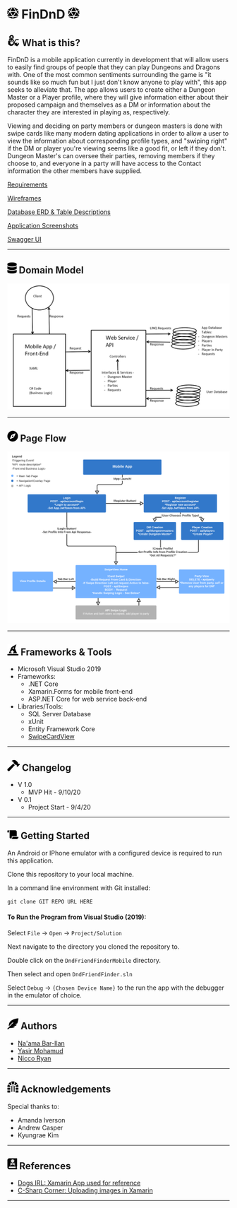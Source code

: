 # ![](assets/dice_icon30.png) FinDnD ![](assets/dice_icon30.png)
## ![](assets/dragon_icon_h25.png) What is this?

FinDnD is a mobile application currently in development that will allow users to easily find groups of people that they can play Dungeons and Dragons with. One of the most common sentiments surrounding the game is "it sounds like so much fun but I just don't know anyone to play with", this app seeks to alleviate that. The app allows users to create either a Dungeon Master or a Player profile, where they will give information either about their proposed campaign and themselves as a DM or information about the character they are interested in playing as, respectively. 

Viewing and deciding on party members or dungeon masters is done with swipe cards like many modern dating applications in order to allow a user to view the information about corresponding profile types, and "swiping right" if the DM or player you're viewing seems like a good fit, or left if they don't. Dungeon Master's can oversee their parties, removing members if they choose to, and everyone in a party will have access to the Contact information the other members have supplied.

[Requirements](app-info/requirements.md)

[Wireframes](app-info/wireframes.md)

[Database ERD & Table Descriptions](app-info/database-erd.md)

[Application Screenshots](app-info/screenshots.md)

[Swagger UI](http://espresso401api.azurewebsites.net/swagger/index.html)

---

## ![](assets/database_icon_h25.png) Domain Model

![Domain model image](assets/domain-model.png)

---

## ![](assets/compass_icon_h25.png) Page Flow
![Page flow image](assets/401FinalLogicFlowChart.png)

---

## ![](assets/hat_wizard_h25.png) Frameworks & Tools
- Microsoft Visual Studio 2019
- Frameworks:
  - .NET Core
  - Xamarin.Forms for mobile front-end
  - ASP.NET Core for web service back-end
- Libraries/Tools:
  - SQL Server Database
  - xUnit
  - Entity Framework Core
  - [SwipeCardView](https://github.com/markolazic88/SwipeCardView)

---

## ![](assets/hammer_icon_h25.png) Changelog
- V 1.0
  - MVP Hit - 9/10/20
- V 0.1
  - Project Start - 9/4/20

---
## ![](assets/scroll-solid-25.png) Getting Started
An Android or IPhone emulator with a configured device is required to run this application.

Clone this repository to your local machine.

In a command line environment with Git installed:

```
git clone GIT REPO URL HERE
```

#### To Run the Program from Visual Studio (2019):
Select ```File``` -> ```Open``` -> ```Project/Solution```

Next navigate to the directory you cloned the repository to.

Double click on the ```DndFriendFinderMobile``` directory.

Then select and open ```DndFriendFinder.sln```

Select ```Debug``` -> ```{Chosen Device Name}``` to the run the app with the debugger in the emulator of choice.

---

## ![](assets/feather_icon_h25.png) Authors
- [Na'ama Bar-Ilan](https://github.com/NaamaBarIlan) 
- [Yasir Mohamud](https://github.com/Yasir-Mohamud)
- [Nicco Ryan](https://github.com/Niccoryan0)

---

## ![](assets/dungeon-solid-25.png) Acknowledgements
Special thanks to:
- Amanda Iverson
- Andrew Casper
- Kyungrae Kim

---

## ![](assets/book-dead_icon_h25.png) References
- [Dogs IRL: Xamarin App used for reference](https://github.com/DogsIRLOrg) 
- [C-Sharp Corner: Uploading images in Xamarin](https://www.c-sharpcorner.com/article/xamarin-forms-upload-image-to-blob-storage/)

---
